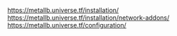 https://metallb.universe.tf/installation/
https://metallb.universe.tf/installation/network-addons/
https://metallb.universe.tf/configuration/